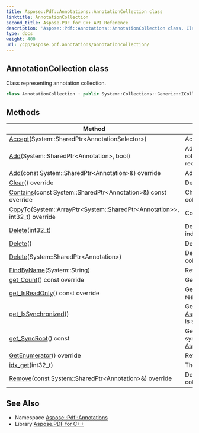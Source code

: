 ```yaml
---
title: Aspose::Pdf::Annotations::AnnotationCollection class
linktitle: AnnotationCollection
second_title: Aspose.PDF for C++ API Reference
description: 'Aspose::Pdf::Annotations::AnnotationCollection class. Class representing annotation collection in C++.'
type: docs
weight: 400
url: /cpp/aspose.pdf.annotations/annotationcollection/
---
```

## AnnotationCollection class


Class representing annotation collection.

```cpp
class AnnotationCollection : public System::Collections::Generic::ICollection<System::SharedPtr<Aspose::Pdf::Annotations::Annotation>>
```

## Methods

| Method | Description |
| --- | --- |
| [Accept](./accept/)(System::SharedPtr\<AnnotationSelector\>) | Accepts visitor to process annotation. |
| [Add](./add/)(System::SharedPtr\<Annotation\>, bool) | Adds annotation to the collection. If page is rotated then annotation rectangle will be recalculated accordingly. |
| [Add](./add/)(const System::SharedPtr\<Annotation\>\&) override | Adds annotation to the collection. |
| [Clear](./clear/)() override | Deletes all annotations from the collection. |
| [Contains](./contains/)(const System::SharedPtr\<Annotation\>\&) const override | Checks if specified annotation belong to collection. |
| [CopyTo](./copyto/)(System::ArrayPtr\<System::SharedPtr\<Annotation\>\>, int32_t) override | Copies array of annotations into collection. |
| [Delete](./delete/)(int32_t) | Deletes annotation from the collection by index. |
| [Delete](./delete/)() | Deletes all annotations from the collection. |
| [Delete](./delete/)(System::SharedPtr\<Annotation\>) | Deletes specified annotation from the collection. |
| [FindByName](./findbyname/)(System::String) | Returns annotation by its name. |
| [get_Count](./get_count/)() const override | Gets count of annotations in collection. |
| [get_IsReadOnly](./get_isreadonly/)() const override | Gets a value indicating if collection is readonly. |
| [get_IsSynchronized](./get_issynchronized/)() | Gets a value indicating whether access to the [Aspose.Pdf.Annotations.AnnotationCollection](./) is synchronized (thread safe). |
| [get_SyncRoot](./get_syncroot/)() const | Gets an object that can be used to synchronize access to [Aspose.Pdf.Annotations.AnnotationCollection](./). |
| [GetEnumerator](./getenumerator/)() override | Returns collection enumerator. |
| [idx_get](./idx_get/)(int32_t) | The index of the element to get. |
| [Remove](./remove/)(const System::SharedPtr\<Annotation\>\&) override | Deletes specified annotation from the collection. |
## See Also

* Namespace [Aspose::Pdf::Annotations](../)
* Library [Aspose.PDF for C++](../../)
